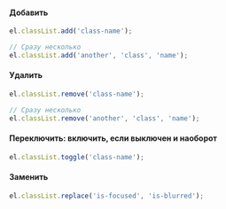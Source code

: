 #### Добавить

```js
el.classList.add('class-name');

// Сразу несколько
el.classList.add('another', 'class', 'name');
```

#### Удалить

```js
el.classList.remove('class-name');

// Сразу несколько
el.classList.remove('another', 'class', 'name');
```

#### Переключить: включить, если выключен и наоборот

```js
el.classList.toggle('class-name');
```

#### Заменить

```js
el.classList.replace('is-focused', 'is-blurred');
```
